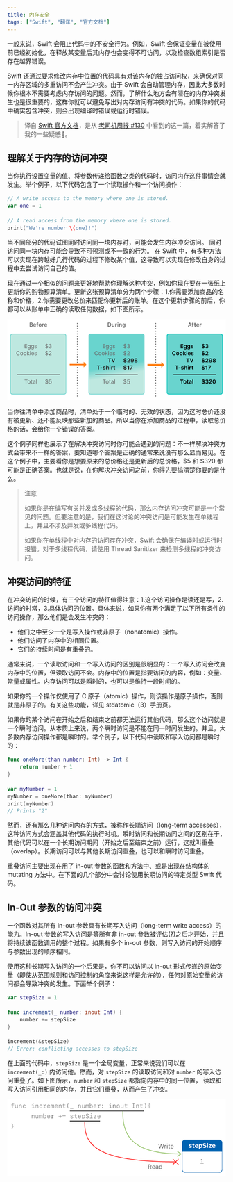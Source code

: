 ```yaml
---
title: 内存安全
tags: ["Swift", "翻译", "官方文档"]
---
```


一般来说，Swift 会阻止代码中的不安全行为。例如，Swift 会保证变量在被使用前已经初始化，在释放某变量后其内存也会变得不可访问，以及检查数组索引是否存在越界错误。

Swift 还通过要求修改内存中位置的代码具有对该内存的独占访问权，来确保对同一内存区域的多重访问不会产生冲突。由于 Swift 会自动管理内存，因此大多数时候你根本不需要考虑内存访问的问题。然而，了解什么地方会有潜在的内存冲突发生也是很重要的，这样你就可以避免写出对内存访问有冲突的代码。如果你的代码中确实包含冲突，则会出现编译时错误或运行时错误。

<!--more-->

> 译自 [Swift 官方文档](https://docs.swift.org/swift-book/LanguageGuide/MemorySafety.html)，是从 [老司机周报 #130](https://juejin.im/post/6877746452706099214) 中看到的这一篇，着实解答了我的一些疑惑🎯。



## 理解关于内存的访问冲突

当你执行设置变量的值、将参数传递给函数之类的代码时，访问内存这件事情会就发生。举个例子，以下代码包含了一个读取操作和一个访问操作：

```swift
// A write access to the memory where one is stored.
var one = 1

// A read access from the memory where one is stored.
print("We're number \(one)!")
```

当不同部分的代码试图同时访问同一块内存时，可能会发生内存冲突访问。 同时访问同一块内存可能会导致不可预测或不一致的行为。 在 Swift 中，有多种方法可以实现在跨越好几行代码的过程下修改某个值，这导致可以实现在修改自身的过程中去尝试访问自己的值。

现在通过一个相似的问题来更好地帮助你理解这种冲突，例如你现在要在一张纸上更新你的购物预算清单。更新这张预算清单分为两个步骤：1.你需要添加商品的名称和价格，2.你需要更改总价来匹配你更新后的账单。在这个更新步骤的前后，你都可以从账单中正确的读取任何数据，如下图所示。

![memory_shopping](/resources/memory_shopping.png)

当你往清单中添加商品时，清单处于一个临时的、无效的状态，因为这时总价还没有被更新、还不能反映那些新加的商品。所以当你在添加商品的过程中，读取总价格的话，会给你一个错误的答案。

这个例子同样也展示了在解决冲突访问时你可能会遇到的问题：不一样解决冲突方式会带来不一样的答案，要知道哪个答案是正确的通常来说没有那么显而易见。在这个例子中，主要看你是想要原来的总价格还是更新后的总价格，$5 和 $320 都可能是正确答案。也就是说，在你解决冲突访问之前，你得先要搞清楚你要的是什么。

> 注意
>
> 如果你是在编写有关并发或多线程的代码，那么内存访问冲突可能是一个常见的问题。但要注意的是，我们在这讨论的冲突访问是可能发生在单线程上，并且不涉及并发或多线程代码。
>
> 如果你在单线程中对内存的访问存在冲突，Swift 会确保在编译时或运行时报错。对于多线程代码，请使用  Thread Sanitizer 来检测多线程的冲突访问。



## 冲突访问的特征

在冲突访问的时候，有三个访问的特征值得注意：1.这个访问操作是读还是写，2.访问的时常，3.具体访问的位置。具体来说，如果你有两个满足了以下所有条件的访问操作，那么他们是会发生冲突的：

* 他们之中至少一个是写入操作或非原子（nonatomic）操作。
* 他们访问了内存中的相同位置。
* 它们的持续时间是有重叠的。

通常来说，一个读取访问和一个写入访问的区别是很明显的：一个写入访问会改变内存中的位置，但读取访问不会。内存中的位置是指要访问的内容，例如：变量、常量或属性。内存访问可以是瞬时的，也可以是维持一段时间的。

如果你的一个操作仅使用了 C 原子（atomic）操作，则该操作是原子操作，否则就是非原子的。有关这些功能，详见 stdatomic（3）手册页。

如果你的某个访问在开始之后和结束之前都无法运行其他代码，那么这个访问就是一个瞬时访问。从本质上来说，两个瞬时访问是不能在同一时间发生的。并且，大多数内存访问操作都是瞬时的。举个例子，以下代码中读取和写入访问都是瞬时的：

```swift
func oneMore(than number: Int) -> Int {
    return number + 1
}

var myNumber = 1
myNumber = oneMore(than: myNumber)
print(myNumber)
// Prints "2"
```

然而，还有那么几种访问内存的方式，被称作长期访问（long-term accesses），这种访问方式会涵盖其他代码的执行时机。瞬时访问和长期访问之间的区别在于，其他代码可以在一个长期访问期间（开始之后至结束之前）运行，这就叫重叠（overlap）。长期访问可以与其他长期访问重叠，也可以和瞬时访问重叠。

重叠访问主要出现在用了 in-out 参数的函数和方法中、或是出现在结构体的 mutating 方法中。在下面的几个部分中会讨论使用长期访问的特定类型 Swift 代码。



## In-Out 参数的访问冲突

一个函数对其所有 in-out 参数具有长期写入访问（long-term write access）的能力。In-out 参数的写入访问是等所有非 in-out 参数被评估(?)之后才开始，并且将持续该函数调用的整个过程。如果有多个 in-out 参数，则写入访问的开始顺序与参数出现的顺序相同。

使用这种长期写入访问的一个后果是，你不可以访问以 in-out 形式传递的原始变量（即使从范围规则和访问控制的角度来说这样是允许的），任何对原始变量的访问都会导致冲突的发生。下面举个例子：

```swift
var stepSize = 1

func increment(_ number: inout Int) {
    number += stepSize
}

increment(&stepSize)
// Error: conflicting accesses to stepSize
```

在上面的代码中，`stepSize` 是一个全局变量，正常来说我们可以在 `increment(_:)` 内访问他。然而，对 `stepSize` 的读取访问和对 `number` 的写入访问重叠了。如下图所示，`number` 和 `stepSize` 都指向内存中的同一位置， 读取和写入访问引用相同的内存，并且它们重叠，从而产生了冲突。

![memory_increment](/resources/memory_increment.png)
